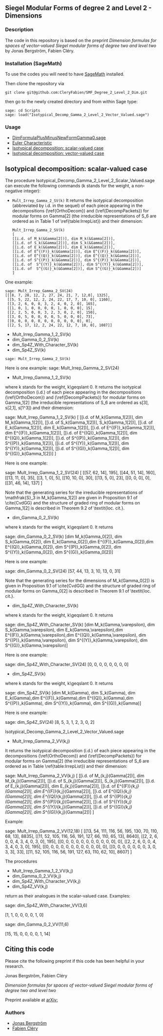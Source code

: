 ## Siegel Modular Forms of degree 2  and Level 2 - Dimensions
 
### Description

The code in this repository is based on the preprint 
*Dimension formulas for spaces of vector-valued Siegel modular forms of degree two and level two*
by Jonas Bergström, Fabien Cléry.

### Installation (SageMath)

To use the codes you will need to have
[SageMath](https://www.sagemath.org) installed.

Then clone the repository via
```
git clone git@github.com:CleryFabien/SMF_Degree_2_Level_2_Dim.git
```
then go to the newly created directory and from within Sage type: 
```
sage: cd Scripts
sage: load("Isotypical_Decomp_Gamma_2_Level_2_Vector_Valued.sage")
```

### Usage

- [DimFormulaPlusMinusNewFormGamma0.sage](#Deg1)
- [Euler Characteristic](#EulerCharacteristic)
- [Isotypical decomposition: scalar-valued case](#IsodecompSV)
- [Isotypical decomposition: vector-valued case](#IsodecompVV)

## Isotypical decomposition: scalar-valued case
The procedure Isotypical_Decomp_Gamma_2_Level_2_Scalar_Valued.sage can execute the following commands
(k stands for the weight, a non-negative integer):

- ``Mult_Irrep_Gamma_2_SV(k)``
It returns the isotypical decomposition (abbreviated by i.d. in the sequel) of each piece appearing in 
the decompositions (\ref{OrthoDecom}) and (\ref{DecompPackets})  for modular forms on Gamma[2]
(the irreducible representations of S_6 are ordered as in Table 1 of \ref{table:IrrepList})
and their dimension: 
 
      Mult_Irrep_Gamma_2_SV(k)
      [
      [[i.d. of M_k(&Gamma[2])], dim M_k(&Gamma[2])], 
      [[i.d. of S_k(&Gamma[2])], dim S_k(&Gamma[2])],
      [[i.d. of E_k(&Gamma[2])], dim E_k(&Gamma[2])],
      [[i.d. of E^{(F)}_k(&Gamma[2])], dim E^{(F)}_k(&Gamma[2])],
      [[i.d. of E^{(Q)}_k(&Gamma[2])], dim E^{(Q)}_k(&Gamma[2])],
      [[i.d. of S^{(P)}_k(&Gamma[2])], dim S^{(P)}_k(&Gamma[2])],
      [[i.d. of  S^{(Y)}_k(&Gamma[2])], dim S^{(Y)}_k(&Gamma[2])],
      [[i.d. of  S^{(G)}_k(&Gamma[2])], dim S^{(G)}_k(&Gamma[2])]
      ]

One example:

    sage: Mult_Irrep_Gamma_2_SV(24)
    [[[8, 7, 28, 12, 2, 27, 24, 21, 7, 12,0], 1325],
     [[5, 5, 22, 12, 2, 24, 22, 17, 7, 10, 0], 1160],
     [[3, 2, 6, 0, 0, 3, 2, 4, 0, 2, 0], 165],
     [[1, 0, 1, 0, 0, 0, 0, 1, 0, 0, 0], 15],
     [[2, 2, 5, 0, 0, 3, 2, 3, 0, 2, 0], 150],
     [[3, 0, 5, 0, 0, 0, 0, 5, 0, 0, 0], 73],
     [[0, 0, 0, 0, 0, 0, 0, 0, 0, 0, 0], 0],
     [[2, 5, 17, 12, 2, 24, 22, 12, 7, 10, 0], 1087]]
    
- Mult_Irrep_Gamma_1_2_SV(k)
- dim_Gamma_0_2_SV(k)
- dim_Sp4Z_With_Character_SV(k)
- dim_Sp4Z_SV(k)

```
sage: Mult_Irrep_Gamma_2_SV(k)
```




Here is one example:
sage: Mult_Irrep_Gamma_2_SV(24)


- Mult_Irrep_Gamma_1_2_SV(k)

where k stands for the weight, k\geqslant 0.
It returns the isotypical decomposition (i.d.) of each piece appearing in 
the decompositions (\ref{OrthoDecom}) and (\ref{DecompPackets}) for modular forms on Gamma_1[2]
(the irreducible representations of S_6 are ordered as s[3], s[2,1], s[1^3])
and their dimension: 
 

sage: Mult_Irrep_Gamma_1_2_SV(k)
[
[[i.d. of M_k(Gamma_1[2])], dim M_k(Gamma_1[2])], 
[[i.d. of S_k(Gamma_1[2])], S_k(Gamma_1[2])],
[[i.d. of E_k(Gamma_1[2])], dim E_k(Gamma_1[2])],
[[i.d. of E^{(F)}_k(Gamma_1[2])], dim E^{(F)}_k(Gamma_1[2])],
[[i.d. of E^{(Q)}_k(Gamma_1[2])], dim E^{(Q)}_k(Gamma_1[2])],
[[i.d. of S^{(P)}_k(Gamma_1[2])], dim S^{(P)}_k(Gamma_1[2])],
[[i.d. of  S^{(Y)}_k(Gamma_1[2])], dim S^{(Y)}_k(Gamma_1[2])],
[[i.d. of  S^{(G)}_k(Gamma_1[2])], dim S^{(G)}_k(Gamma_1[2])]
]


Here is one example:

sage: Mult_Irrep_Gamma_1_2_SV(24)
[
[[57, 62, 14], 195],
[[44, 51, 14], 160],
[[13, 11, 0], 35],
[[3, 1, 0], 5],
[[10, 10, 0], 30],
[[13, 5, 0], 23],
[[0, 0, 0], 0],
[[31, 46, 14], 137]
]

Note that the generating series for the irreducible representations 
of \mathfrak{S}_3 in M_k(Gamma_1[2]) are given in Proposition 9.1 of \cite{CvdGG}
and the structure of graded ring of modular forms on Gamma_1[2] is described in Theorem 9.2
of \textit{loc. cit.}.



- dim_Gamma_0_2_SV(k)

where k stands for the weight, k\geqslant 0. It returns

sage: dim_Gamma_0_2_SV(k)
[dim M_k(Gamma_0[2]), dim S_k(Gamma_0[2]), dim E_k(Gamma_0[2]),dim E^{(F)}_k(Gamma_0[2]),dim E^{(Q)}_k(Gamma_0[2]),
dim S^{(P)}_k(Gamma_0[2]), dim S^{(Y)}_k(Gamma_0[2]), dim S^{(G)}_k(Gamma_0[2])]

Here is one example:

sage: dim_Gamma_0_2_SV(24)
[57, 44, 13, 3, 10, 13, 0, 31]

Note that the generating series for the dimensions of M_k(Gamma_0[2]) is given in Proposition 9.1 of \cite{CvdGG}
and the structure of graded ring of modular forms on Gamma_0[2] is described in Theorem 9.1
of \textit{loc. cit.}.




- dim_Sp4Z_With_Character_SV(k)

where k stands for the weight, k\geqslant 0. It returns

sage: dim_Sp4Z_With_Character_SV(k)
[dim M_k(Gamma,\varepsilon), dim S_k(Gamma,\varepsilon), dim E_k(Gamma,\varepsilon),dim E^{(F)}_k(Gamma,\varepsilon),dim E^{(Q)}_k(Gamma,\varepsilon), dim S^{(P)}_k(Gamma,\varepsilon), 
dim S^{(Y)}_k(Gamma,\varepsilon), dim S^{(G)}_k(Gamma,\varepsilon)]

Here is one example:

sage: dim_Sp4Z_With_Character_SV(24)
[0, 0, 0, 0, 0, 0, 0, 0]




- dim_Sp4Z_SV(k)

where k stands for the weight, k\geqslant 0. It returns

sage: dim_Sp4Z_SV(k)
[dim M_k(Gamma), dim S_k(Gamma), dim E_k(Gamma),dim E^{(F)}_k(Gamma),dim E^{(Q)}_k(Gamma),dim S^{(P)}_k(Gamma), 
dim S^{(Y)}_k(Gamma), dim S^{(G)}_k(Gamma)]

Here is one example:

sage: dim_Sp4Z_SV(24)
[8, 5, 3, 1, 2, 3, 0, 2]




Isotypical_Decomp_Gamma_2_Level_2_Vector_Valued.sage

-  Mult_Irrep_Gamma_2_VV(k,j)

It returns the isotypical decomposition (i.d.) of each piece appearing in 
the decompositions (\ref{OrthoDecom}) and (\ref{DecompPackets})  for modular forms on Gamma[2]
(the irreducible representations of S_6 are ordered as in Table \ref{table:IrrepList})
and their dimension: 
 

sage: Mult_Irrep_Gamma_2_VV(k,j)
[
[[i.d. of M_{k,j}(Gamma[2])], dim M_{k,j}(Gamma[2])], 
[[i.d. of S_{k,j}(Gamma[2])], S_{k,j}(Gamma[2])],
[[i.d. of E_{k,j}(Gamma[2])], dim E_{k,j}(Gamma[2])],
[[i.d. of E^{(F)}_{k,j}(Gamma[2])], dim E^{(F)}_{k,j}(Gamma[2])],
[[i.d. of E^{(Q)}_{k,j}(Gamma[2])], dim E^{(Q)}_{k,j}(Gamma[2])],
[[i.d. of S^{(P)}_{k,j}(Gamma[2])], dim S^{(P)}_{k,j}(Gamma[2])],
[[i.d. of  S^{(Y)}_{k,j}(Gamma[2])], dim S^{(Y)}_{k,j}(Gamma[2])],
[[i.d. of  S^{(G)}_{k,j}(Gamma[2])], dim S^{(G)}_{k,j}(Gamma[2])]
]


Example:

sage: Mult_Irrep_Gamma_2_VV(12,18)
[
[[13, 54, 111, 116, 56, 195, 130, 70, 110, 68, 13], 8835],
[[11, 52, 105, 116, 56, 191, 127, 66, 110, 65, 13], 8640],
[[2, 2, 6, 0, 0, 4, 3, 4, 0, 3, 0], 195],
[[0, 0, 0, 0, 0, 0, 0, 0, 0, 0, 0], 0],
[[2, 2, 6, 0, 0, 4, 3, 4, 0, 3, 0], 195],
[[0, 0, 0, 0, 0, 0, 0, 0, 0, 0, 0], 0],
[[0, 0, 0, 0, 0, 0, 0, 3, 0, 3, 3], 33],
[[11, 52, 105, 116, 56, 191, 127, 63, 110, 62, 10], 8607]
 ]
 

The procedures 


- Mult_Irrep_Gamma_1_2_VV(k,j)
- dim_Gamma_0_2_VV(k,j)
- dim_Sp4Z_With_Character_VV(k,j)
- dim_Sp4Z_VV(k,j)

return as their analogues in the scalar-valued case. 
Examples:

sage: dim_Sp4Z_With_Character_VV(3,6)

[1, 1, 0, 0, 0, 0, 1, 0]

sage: dim_Gamma_0_2_VV(11,6)

[15, 15, 0, 0, 0, 0, 1, 14]

Citing this code
--

Please cite the following preprint if this code has been helpful in your research.

Jonas Bergström, Fabien Cléry

*Dimension formulas for spaces of vector-valued Siegel modular forms of degree two and level two*

Preprint available at [arXiv:](https://arxiv.org)


### Authors

* [Jonas Bergström](https://www.su.se/english/profiles/jonab-1.190994) 
* [Fabien Cléry](https://vivo.brown.edu/display/fclery) 
